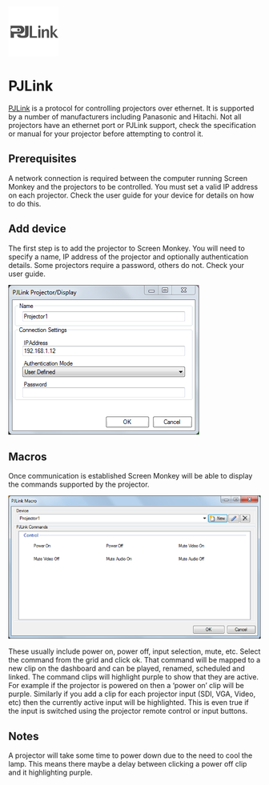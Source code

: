![](../../images/pjlink.png)
# PJLink

[PJLink](https://pjlink.jbmia.or.jp/english/) is a protocol for controlling projectors over ethernet. It is supported by a number of manufacturers including Panasonic and Hitachi. Not all projectors have an ethernet port or PJLink support, check the specification or manual for your projector before attempting to control it.

## Prerequisites 
A network connection is required between the computer running Screen Monkey and the projectors to be controlled. You must set a valid IP address on each projector. Check the user guide for your device for details on how to do this.

## Add device
The first step is to add the projector to Screen Monkey. You will need to specify a name, IP address of the projector and optionally authentication details. Some projectors require a password, others do not. Check your user guide.

![](../../images/macro-pjlink-new.png)

## Macros
Once communication is established Screen Monkey will be able to display the commands supported by the projector. 

![](../../images/macro-pjlink.png)

These usually include power on, power off, input selection, mute, etc. Select the command from the grid and click ok. That command will be mapped to a new clip on the dashboard and can be played, renamed, scheduled and linked. The command clips will highlight purple to show that they are active. For example if the projector is powered on then a ‘power on’ clip will be purple. Similarly if you add a clip for each projector input (SDI, VGA, Video, etc) then the currently active input will be highlighted. This is even true if the input is switched using the projector remote control or input buttons.

## Notes
A projector will take some time to power down due to the need to cool the lamp. This means there maybe a delay between clicking a power off clip and it highlighting purple.


